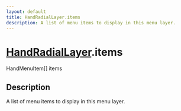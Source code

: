 ```yaml
---
layout: default
title: HandRadialLayer.items
description: A list of menu items to display in this menu layer.
---
```

# [HandRadialLayer]({{site.url}}/Pages/StereoKit.Framework/HandRadialLayer.html).items

<div class='signature' markdown='1'>
HandMenuItem[] items
</div>

## Description
A list of menu items to display in this menu layer.

